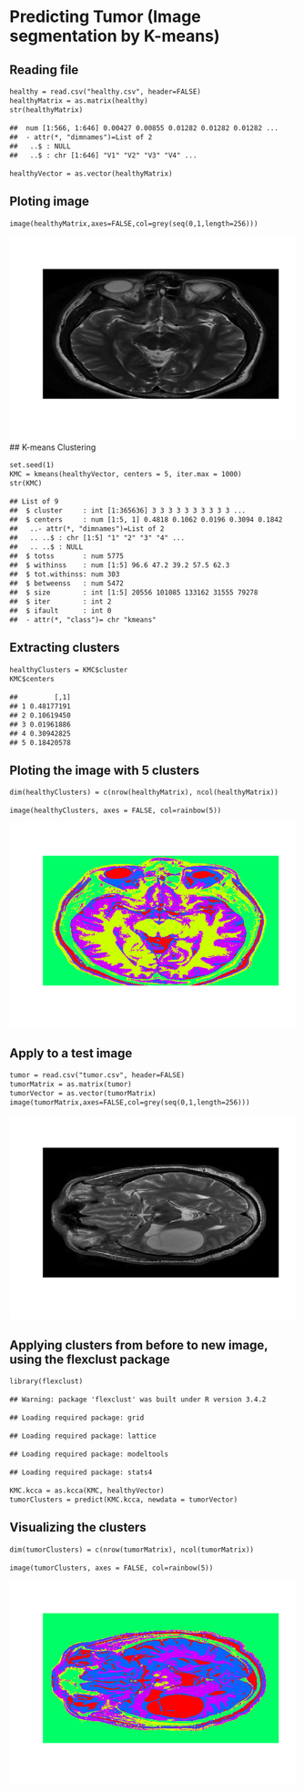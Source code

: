 Predicting Tumor (Image segmentation by K-means)
================================================

Reading file
------------

    healthy = read.csv("healthy.csv", header=FALSE)
    healthyMatrix = as.matrix(healthy)
    str(healthyMatrix)

    ##  num [1:566, 1:646] 0.00427 0.00855 0.01282 0.01282 0.01282 ...
    ##  - attr(*, "dimnames")=List of 2
    ##   ..$ : NULL
    ##   ..$ : chr [1:646] "V1" "V2" "V3" "V4" ...

    healthyVector = as.vector(healthyMatrix)

Ploting image
-------------

    image(healthyMatrix,axes=FALSE,col=grey(seq(0,1,length=256)))

![](imageSegmentation_files/figure-markdown_strict/unnamed-chunk-2-1.png)
\#\# K-means Clustering

    set.seed(1)
    KMC = kmeans(healthyVector, centers = 5, iter.max = 1000)
    str(KMC)

    ## List of 9
    ##  $ cluster     : int [1:365636] 3 3 3 3 3 3 3 3 3 3 ...
    ##  $ centers     : num [1:5, 1] 0.4818 0.1062 0.0196 0.3094 0.1842
    ##   ..- attr(*, "dimnames")=List of 2
    ##   .. ..$ : chr [1:5] "1" "2" "3" "4" ...
    ##   .. ..$ : NULL
    ##  $ totss       : num 5775
    ##  $ withinss    : num [1:5] 96.6 47.2 39.2 57.5 62.3
    ##  $ tot.withinss: num 303
    ##  $ betweenss   : num 5472
    ##  $ size        : int [1:5] 20556 101085 133162 31555 79278
    ##  $ iter        : int 2
    ##  $ ifault      : int 0
    ##  - attr(*, "class")= chr "kmeans"

Extracting clusters
-------------------

    healthyClusters = KMC$cluster
    KMC$centers

    ##         [,1]
    ## 1 0.48177191
    ## 2 0.10619450
    ## 3 0.01961886
    ## 4 0.30942825
    ## 5 0.18420578

Ploting the image with 5 clusters
---------------------------------

    dim(healthyClusters) = c(nrow(healthyMatrix), ncol(healthyMatrix))

    image(healthyClusters, axes = FALSE, col=rainbow(5))

![](imageSegmentation_files/figure-markdown_strict/unnamed-chunk-5-1.png)

Apply to a test image
---------------------

    tumor = read.csv("tumor.csv", header=FALSE)
    tumorMatrix = as.matrix(tumor)
    tumorVector = as.vector(tumorMatrix)
    image(tumorMatrix,axes=FALSE,col=grey(seq(0,1,length=256)))

![](imageSegmentation_files/figure-markdown_strict/unnamed-chunk-6-1.png)

Applying clusters from before to new image, using the flexclust package
-----------------------------------------------------------------------

    library(flexclust)

    ## Warning: package 'flexclust' was built under R version 3.4.2

    ## Loading required package: grid

    ## Loading required package: lattice

    ## Loading required package: modeltools

    ## Loading required package: stats4

    KMC.kcca = as.kcca(KMC, healthyVector)
    tumorClusters = predict(KMC.kcca, newdata = tumorVector)

Visualizing the clusters
------------------------

    dim(tumorClusters) = c(nrow(tumorMatrix), ncol(tumorMatrix))

    image(tumorClusters, axes = FALSE, col=rainbow(5))

![](imageSegmentation_files/figure-markdown_strict/unnamed-chunk-8-1.png)
